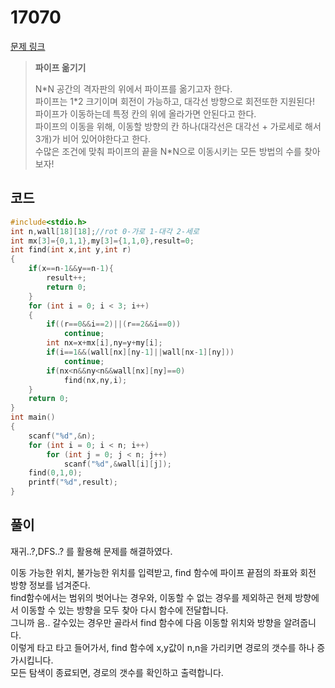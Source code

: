 # 17070

[문제 링크](https://www.acmicpc.net/problem/17070)

> __파이프 옮기기__
>
> N\*N 공간의 격자판의 위에서 파이프를 옮기고자 한다.  
> 파이프는 1\*2 크기이며 회전이 가능하고, 대각선 방향으로 회전또한 지원된다!  
> 파이프가 이동하는데 특정 칸의 위에 올라가면 안된다고 한다.  
> 파이프의 이동을 위해, 이동할 방향의 칸 하나(대각선은 대각선 + 가로세로 해서 3개)가 비어 있어야한다고 한다.  
> 수많은 조건에 맞춰 파이프의 끝을 N\*N으로 이동시키는 모든 방법의 수를 찾아보자!  

## 코드

```c
#include<stdio.h>
int n,wall[18][18];//rot 0-가로 1-대각 2-세로
int mx[3]={0,1,1},my[3]={1,1,0},result=0;
int find(int x,int y,int r)
{
    if(x==n-1&&y==n-1){
        result++;
        return 0;
    }
    for (int i = 0; i < 3; i++)
    {
        if((r==0&&i==2)||(r==2&&i==0))
            continue;
        int nx=x+mx[i],ny=y+my[i];
        if(i==1&&(wall[nx][ny-1]||wall[nx-1][ny]))
            continue;
        if(nx<n&&ny<n&&wall[nx][ny]==0)
            find(nx,ny,i);
    }
    return 0;
}
int main()
{
    scanf("%d",&n);
    for (int i = 0; i < n; i++)
        for (int j = 0; j < n; j++)
            scanf("%d",&wall[i][j]);
    find(0,1,0);
    printf("%d",result);
}
```

## 풀이

재귀..?,DFS..? 를 활용해 문제를 해결하였다.  

이동 가능한 위치, 불가능한 위치를 입력받고, find 함수에 파이프 끝점의 좌표와 회전 방향 정보를 넘겨준다.  
find함수에서는 범위의 벗어나는 경우와, 이동할 수 없는 경우를 제외하곤 현제 방향에서 이동할 수 있는 방향을 모두 찾아 다시 함수에 전달합니다.  
그니까 음.. 갈수있는 경우만 골라서 find 함수에 다음 이동할 위치와 방향을 알려줍니다.  
이렇게 타고 타고 들어가서, find 함수에 x,y값이 n,n을 가리키면 경로의 갯수를 하나 증가시킵니다.  
모든 탐색이 종료되면, 경로의 갯수를 확인하고 출력합니다.  
